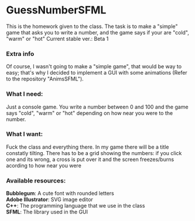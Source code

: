 # GuessNumberSFML
This is the homework given to the class. The task is to make a "simple" game that asks you to write a number, and the game says if your are "cold", "warm" or "hot"
Current stable ver.: Beta 1

### Extra info
Of course, I wasn't going to make a "simple game", that would be way to easy; that's  why I decided to implement a GUI with some animations (Refer to the repository "AnimsSFML").

### What I need:
Just a console game. You write a number between 0 and 100 and the game says "cold", "warm" or "hot" depending on how near you were to the number.

### What I want:
Fuck the class and everything there. In my game there will be a title constatly tilting. There has to be a grid showing the numbers: if you click one and its wrong, a cross is put over it and the screen freezes/burns acording to how near you were

### Available resources:
<b>Bubblegum</b>: A cute font with rounded letters<br>
<b>Adobe Illustrator</b>: SVG image editor<br>
<b>C++</b>: The programming language that we use in the class<br>
<b>SFML</b>: The library used in the GUI<br>
